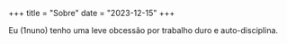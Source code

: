 +++
title = "Sobre"
date = "2023-12-15"
+++

Eu (1nuno) tenho uma leve obcessão por trabalho duro e auto-disciplina.

